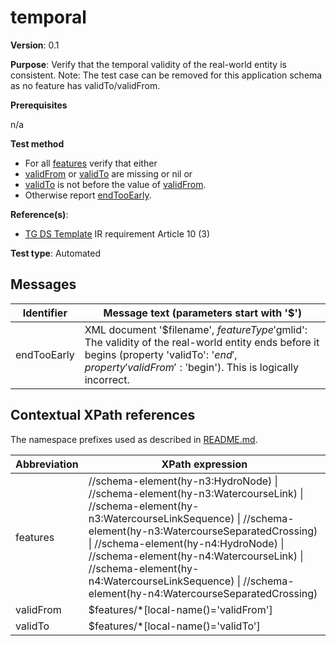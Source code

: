 # temporal

**Version**: 0.1

**Purpose**: Verify that the temporal validity of the real-world entity is consistent. Note: The test case can be removed for this application schema as no feature has validTo/validFrom.

**Prerequisites**

n/a

**Test method**

* For all [features](#features) verify that either
 * [validFrom](#validFrom) or [validTo](#validTo) are missing or nil or
 * [validTo](#validTo) is not before the value of [validFrom](#validFrom).
* Otherwise report [endTooEarly](#endTooEarly).

**Reference(s)**: 

* [TG DS Template](README.md#ref_TG_DS_tmpl) IR requirement Article 10 (3)

**Test type**: Automated

## Messages

Identifier  |  Message text (parameters start with '$')
---------------------------------------------------------- | -------------------------------------------------------------------------
endTooEarly <a name="endTooEarly"/>  |  XML document '$filename', $featureType '$gmlid': The validity of the real-world entity ends before it begins (property 'validTo': '$end', property 'validFrom': '$begin'). This is logically incorrect.

## Contextual XPath references

The namespace prefixes used as described in [README.md](README.md#namespaces).

Abbreviation                                               |  XPath expression
---------------------------------------------------------- | -------------------------------------------------------------------------
features <a name="features"></a>   | //schema-element(hy-n3:HydroNode) \| //schema-element(hy-n3:WatercourseLink) \| //schema-element(hy-n3:WatercourseLinkSequence) \| //schema-element(hy-n3:WatercourseSeparatedCrossing) \| //schema-element(hy-n4:HydroNode) \| //schema-element(hy-n4:WatercourseLink) \| //schema-element(hy-n4:WatercourseLinkSequence) \| //schema-element(hy-n4:WatercourseSeparatedCrossing)
validFrom <a name="validFrom"></a>   | $features/\*[local-name()='validFrom']
validTo <a name="validTo"></a>   | $features/\*[local-name()='validTo']
